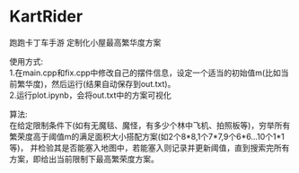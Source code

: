 # KartRider
跑跑卡丁车手游
定制化小屋最高繁华度方案

使用方式:  
1.在main.cpp和fix.cpp中修改自己的摆件信息，设定一个适当的初始值m(比如当前繁华度)，然后运行(结果自动保存到out.txt)。  
2.运行plot.ipynb，会将out.txt中的方案可视化

算法:  
在给定限制条件下(如有无魔毯、魔怪，有多少个林中飞机、拍照板等)，穷举所有繁荣度高于阈值m的满足面积大小搭配方案(如2个8\*8,1个7\*7,9个6\*6...10个1\*1等)，
并检验其是否能塞入地图中，若能塞入则记录并更新阈值，直到搜索完所有方案，即给出当前限制下最高繁荣度方案。
